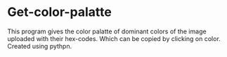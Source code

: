 # Get-color-palatte
This program gives the color palatte of dominant colors of the image uploaded with their hex-codes. Which can be copied by clicking on color. Created using pythpn.
